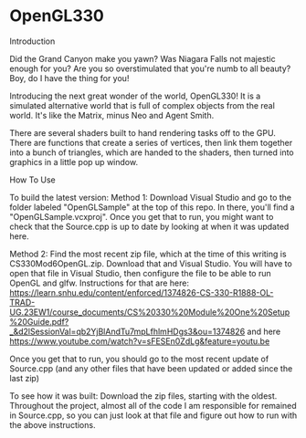 # OpenGL330
Introduction

  Did the Grand Canyon make you yawn? Was Niagara Falls not majestic enough for you? Are you so overstimulated that you're numb to all beauty? Boy, do I have the thing for you!
  
  Introducing the next great wonder of the world, OpenGL330! It is a simulated alternative world that is full of complex objects from the real world. It's like the Matrix, minus Neo and Agent Smith.
  
  There are several shaders built to hand rendering tasks off to the GPU. There are functions that create a series of vertices, then link them together into a bunch of triangles, which are handed to the shaders, then turned into graphics in a little pop up window.

How To Use

  To build the latest version: Method 1: Download Visual Studio and go to the folder labeled "OpenGLSample" at the top of this repo. In there, you'll find a "OpenGLSample.vcxproj". Once you get that to run, you might want to check that the Source.cpp is up to date by looking at when it was updated here.
  
  Method 2: Find the most recent zip file, which at the time of this writing is CS330Mod6OpenGL.zip. Download that and Visual Studio. You will have to open that file in Visual Studio, then configure the file to be able to run OpenGL and glfw. Instructions for that are here: https://learn.snhu.edu/content/enforced/1374826-CS-330-R1888-OL-TRAD-UG.23EW1/course_documents/CS%20330%20Module%20One%20Setup%20Guide.pdf?_&d2lSessionVal=qb2YjBlAndTu7mpLfhlmHDgs3&ou=1374826  and here  https://www.youtube.com/watch?v=sFESEn0ZdLg&feature=youtu.be 
  
  Once you get that to run, you should go to the most recent update of Source.cpp (and any other files that have been updated or added since the last zip)
  
  To see how it was built: Download the zip files, starting with the oldest. Throughout the project, almost all of the code I am responsible for remained in Source.cpp, so you can just look at that file and figure out how to run with the above instructions.
